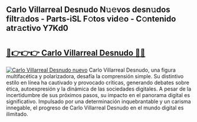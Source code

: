 ## Carlo Villarreal Desnudo N𝚞𝚎vos desn𝚞dos filtr𝚊dos - Parts-iSL F𝚘tos vid𝚎o - C𝚘ntenido atr𝚊ctivo Y7Kd0

# <h2><a href="http://mbbcyw3.tromn.icu/?c=Carlo+Villarreal+Desnudo">🔗👉👉👉 Carlo Villarreal Desnudo 🔗🔗</a></h2>

[![Carlo Villarreal Desnudo nuevo](https://i.imgur.com/pEAQMta.gif)](http://mbbcyw3.tromn.icu/?c=Carlo+Villarreal+Desnudo)
Carlo Villarreal Desnudo, una figura multifacética y polarizadora, desafía la comprensión simple. Su distintivo estilo en línea ha cautivado y provocado críticas, generando debates sobre ética, autoexpresión y la dinámica de las sociedades digitales. A pesar de la incertidumbre de sus próximos pasos, su impacto en el panorama digital es significativo. Impulsado por una determinación inquebrantable y un carisma innegable, el progreso de Carlo Villarreal Desnudo en el mundo digital es ilimitado.
